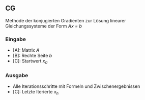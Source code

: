 ## CG
Methode der konjugierten Gradienten zur Lösung linearer Gleichungssysteme der Form *Ax = b*

### Eingabe
- [A]: Matrix *A*
- [B]: Rechte Seite *b*
- [C]: Startwert *x<sub>0</sub>*

### Ausgabe
- Alle Iterationsschritte mit Formeln und Zwischenergebnissen
- [C]: Letzte Iterierte *x<sub>n</sub>*
